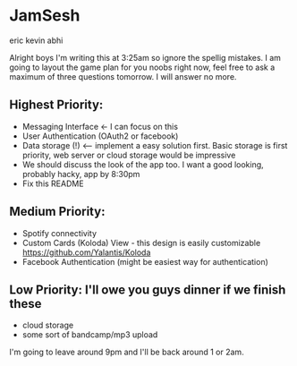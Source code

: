 # JamSesh
eric kevin abhi

Alright boys I'm writing this at 3:25am so ignore the spellig mistakes. I am going to layout the game plan for you noobs right now, feel free to ask a maximum of three questions tomorrow. I will answer no more. 

## Highest Priority:
* Messaging Interface <- I can focus on this
* User Authentication (OAuth2 or facebook)
* Data storage (!) <-- implement a easy solution first. Basic storage is first priority, web server or cloud storage would be impressive
* We should discuss the look of the app too. I want a good looking, probably hacky, app by 8:30pm
* Fix this README

## Medium Priority:
* Spotify connectivity
* Custom Cards (Koloda) View - this design is easily customizable https://github.com/Yalantis/Koloda
* Facebook Authentication (might be easiest way for authentication)

## Low Priority: I'll owe you guys dinner if we finish these
* cloud storage
* some sort of bandcamp/mp3 upload 

I'm going to leave around 9pm and I'll be back around 1 or 2am.
